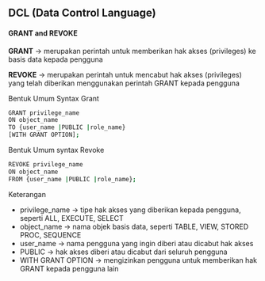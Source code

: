 ## DCL (Data Control Language)

#### GRANT and REVOKE

**GRANT** → merupakan perintah untuk memberikan hak akses (privileges) ke basis data kepada pengguna

**REVOKE** → merupakan perintah untuk mencabut hak akses (privileges) yang telah diberikan menggunakan perintah GRANT kepada pengguna

Bentuk Umum Syntax Grant
```bash
GRANT privilege_name
ON object_name
TO {user_name |PUBLIC |role_name}
[WITH GRANT OPTION];
```
Bentuk Umum syntax Revoke
```bash
REVOKE privilege_name
ON object_name
FROM {user_name |PUBLIC |role_name};
```
Keterangan
- privilege_name → tipe hak akses yang diberikan kepada pengguna, seperti ALL, EXECUTE, SELECT
- object_name → nama objek basis data, seperti TABLE, VIEW, STORED PROC, SEQUENCE
- user_name → nama pengguna yang ingin diberi atau dicabut hak akses
- PUBLIC → hak akses diberi atau dicabut dari seluruh pengguna
- WITH GRANT OPTION → mengizinkan pengguna untuk memberikan hak GRANT kepada pengguna lain
